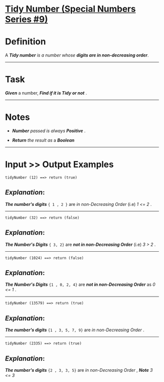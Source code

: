 # [Tidy Number (Special Numbers Series  #9)](https://www.codewars.com/kata/tidy-number-special-numbers-series-number-9 "https://www.codewars.com/kata/5a87449ab1710171300000fd")

# Definition

A **_Tidy number_**  *is a number whose*  **_digits are in non-decreasing order_**.
___
# Task

**_Given_** a number, **_Find if it is Tidy or not_** . 
____

# Notes 


* **_Number_** *passed is always*  **_Positive_** .

* **_Return_** *the result as* a **_Boolean_** 
___

# Input >> Output Examples

```
tidyNumber (12) ==> return (true)
```

## **_Explanation_**:

**_The number's digits_**    `{ 1 , 2 }`  are *in non-Decreasing Order* (i.e) *1 <= 2* .
____

```
tidyNumber (32) ==> return (false)
```

## **_Explanation_**:

**_The Number's Digits_**  `{ 3, 2}`  are **_not in non-Decreasing Order_** (i.e) *3 > 2* .
___

```
tidyNumber (1024) ==> return (false)
```

## **_Explanation_**:

**_The Number's Digits_**  `{1 , 0, 2, 4}`  are **_not in non-Decreasing Order_**  as  *0 <= 1* .

___

```
tidyNumber (13579) ==> return (true)
```

## **_Explanation_**:

**_The number's digits_**    `{1 , 3, 5, 7, 9}`  are *in non-Decreasing Order* .
____

```
tidyNumber (2335) ==> return (true)
```

## **_Explanation_**:

**_The number's digits_**    `{2 , 3, 3, 5}`  are *in non-Decreasing Order* , **_Note_**   *3 <= 3* 